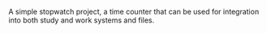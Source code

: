 A simple stopwatch project, a time counter that can be used for integration into both study and work systems and files.
